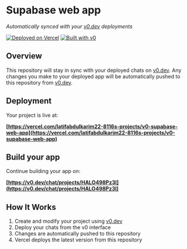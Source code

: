# Supabase web app

*Automatically synced with your [v0.dev](https://v0.dev) deployments*

[![Deployed on Vercel](https://img.shields.io/badge/Deployed%20on-Vercel-black?style=for-the-badge&logo=vercel)](https://vercel.com/latifabdulkarim22-8116s-projects/v0-supabase-web-app)
[![Built with v0](https://img.shields.io/badge/Built%20with-v0.dev-black?style=for-the-badge)](https://v0.dev/chat/projects/HALO498Pz3I)

## Overview

This repository will stay in sync with your deployed chats on [v0.dev](https://v0.dev).
Any changes you make to your deployed app will be automatically pushed to this repository from [v0.dev](https://v0.dev).

## Deployment

Your project is live at:

**[https://vercel.com/latifabdulkarim22-8116s-projects/v0-supabase-web-app](https://vercel.com/latifabdulkarim22-8116s-projects/v0-supabase-web-app)**

## Build your app

Continue building your app on:

**[https://v0.dev/chat/projects/HALO498Pz3I](https://v0.dev/chat/projects/HALO498Pz3I)**

## How It Works

1. Create and modify your project using [v0.dev](https://v0.dev)
2. Deploy your chats from the v0 interface
3. Changes are automatically pushed to this repository
4. Vercel deploys the latest version from this repository